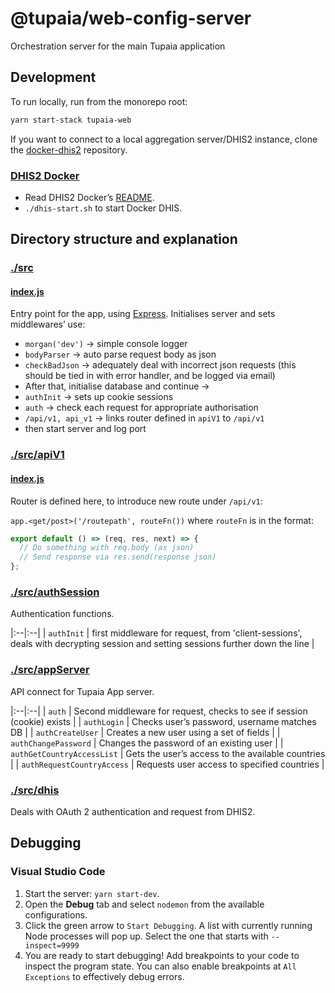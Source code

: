# @tupaia/web-config-server

Orchestration server for the main Tupaia application

## Development

To run locally, run from the monorepo root:

```sh
yarn start-stack tupaia-web
```

If you want to connect to a local aggregation server/DHIS2 instance, clone the [docker-dhis2](https://github.com/beyondessential/docker-dhis2) repository.

### [DHIS2 Docker](https://github.com/sussol/docker-dhis2)

- Read DHIS2 Docker’s [README](https://github.com/beyondessential/docker-dhis2#readme).
- `./dhis-start.sh` to start Docker DHIS.

## Directory structure and explanation

### [./src](src)

#### [index.js](src/index.js)

Entry point for the app, using [Express](https://expressjs.com). Initialises server and sets middlewares’ use:

- `morgan('dev')` → simple console logger
- `bodyParser` → auto parse request body as json
- `checkBadJson` → adequately deal with incorrect json requests (this should be tied in with error handler, and be logged via email)
- After that, initialise database and continue →
- `authInit` → sets up cookie sessions
- `auth` → check each request for appropriate authorisation
- `/api/v1, api_v1` → links router defined in `apiV1` to `/api/v1`
- then start server and log port

### [./src/apiV1](src/apiV1)

#### [index.js](src/apiV1/index.js)

Router is defined here, to introduce new route under `/api/v1`:

`app.<get/post>('/routepath', routeFn())` where `routeFn` is in the format:

```js
export default () => (req, res, next) => {
  // Do something with req.body (as json)
  // Send response via res.send(response json)
};
```

### [./src/authSession](src/authSession)

Authentication functions.

|:--|:--|
| `authInit` | first middleware for request, from 'client-sessions', deals with decrypting session and setting sessions further down the line |

### [./src/appServer](appServer)

API connect for Tupaia App server.

|:--|:--|
| `auth` | Second middleware for request, checks to see if session (cookie) exists |
| `authLogin` | Checks user’s password, username matches DB |
| `authCreateUser` | Creates a new user using a set of fields |
| `authChangePassword` | Changes the password of an existing user |
| `authGetCountryAccessList` | Gets the user’s access to the available countries |
| `authRequestCountryAccess` | Requests user access to specified countries |

### [./src/dhis](src/dhis)

Deals with OAuth 2 authentication and request from DHIS2.

## Debugging

### Visual Studio Code

1. Start the server: `yarn start-dev`.
2. Open the **Debug** tab and select `nodemon` from the available configurations.
3. Click the green arrow to `Start Debugging`. A list with currently running Node processes will pop up. Select the one that starts with `--inspect=9999`
4. You are ready to start debugging! Add breakpoints to your code to inspect the program state. You can also enable breakpoints at `All Exceptions` to effectively debug errors.
